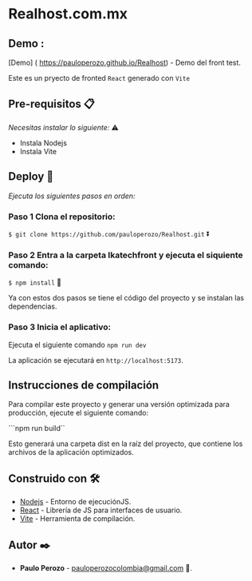 # Realhost.com.mx

## Demo : 
  [Demo] ( https://pauloperozo.github.io/Realhost) - Demo del front test.

Este es un pryecto de fronted `React` generado con `Vite`

## Pre-requisitos 📋

_Necesitas instalar lo siguiente:_ ⚠️

* Instala Nodejs
* Instala Vite

## Deploy 🚀
_Ejecuta los siguientes pasos en orden:_

### Paso 1 Clona el repositorio: 

  ``$ git clone https://github.com/pauloperozo/Realhost.git`` ⏬

### Paso 2 Entra a la carpeta Ikatechfront y ejecuta el siquiente comando: 

  ```$ npm install``` 📂	

Ya con estos dos pasos se tiene el código del proyecto y se instalan las dependencias.

### Paso 3 Inicia el aplicativo:
Ejecuta el siguiente comando
   ```npm run dev```

La aplicación se ejecutará en `http://localhost:5173`.


## Instrucciones de compilación
    
   Para compilar este proyecto y generar una versión optimizada para producción, ejecute el siguiente comando:

   ```npm run build``

   Esto generará una carpeta dist en la raíz del proyecto, que contiene los archivos de la aplicación optimizados.

## Construido con 🛠️

* [Nodejs](https://nodejs.org) - Entorno de ejecuciónJS.
* [React](https://es.reactjs.org/) - Librería de JS para interfaces de usuario.
* [Vite](https://vitejs.dev/) - Herramienta de compilación.

## Autor ✒️

* **Paulo Perozo** - [pauloperozocolombia@gmail.com](#des_paulo) 👤.